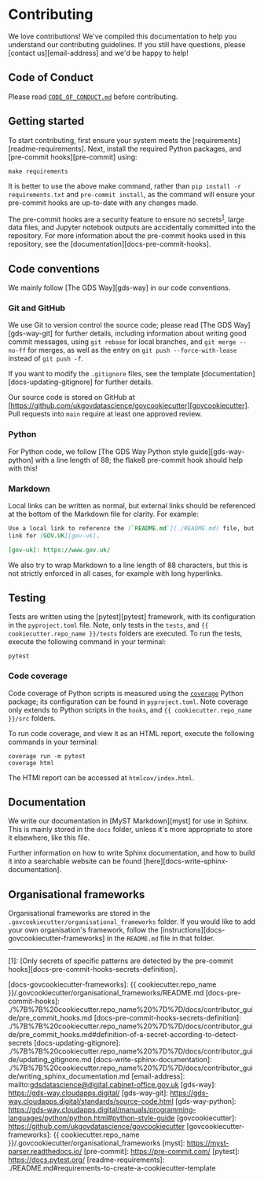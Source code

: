 # Contributing

We love contributions! We've compiled this documentation to help you understand our
contributing guidelines. If you still have questions, please
[contact us][email-address] and we'd be happy to help!

## Code of Conduct

Please read [`CODE_OF_CONDUCT.md`][code-of-conduct] before contributing.

## Getting started

To start contributing, first ensure your system meets the
[requirements][readme-requirements]. Next, install the required Python packages, and
[pre-commit hooks][pre-commit] using:

```shell
make requirements
```

It is better to use the above make command, rather than
`pip install -r requirements.txt` and `pre-commit install`, as the command will ensure
your pre-commit hooks are up-to-date with any changes made.

The pre-commit hooks are a security feature to ensure no
secrets<sup>[1](#footnote-1)</sup>, large data files, and Jupyter notebook outputs are
accidentally committed into the repository. For more information about the pre-commit
hooks used in this repository, see the [documentation][docs-pre-commit-hooks].

## Code conventions

We mainly follow [The GDS Way][gds-way] in our code conventions.

### Git and GitHub

We use Git to version control the source code; please read [The GDS Way][gds-way-git]
for further details, including information about writing good commit messages, using
`git rebase` for local branches, and `git merge --no-ff` for merges, as well as the
entry on `git push --force-with-lease` instead of `git push -f`.

If you want to modify the `.gitignore` files, see the template
[documentation][docs-updating-gitignore] for further details.

Our source code is stored on GitHub at
[https://github.com/ukgovdatascience/govcookiecutter][govcookiecutter]. Pull requests
into `main` require at least one approved review.

### Python

For Python code, we follow [The GDS Way Python style guide][gds-way-python] with a line
length of 88; the flake8 pre-commit hook should help with this!

### Markdown

Local links can be written as normal, but external links should be referenced at the
bottom of the Markdown file for clarity. For example:

```md
Use a local link to reference the [`README.md`](./README.md) file, but an external
link for [GOV.UK][gov-uk].

[gov-uk]: https://www.gov.uk/
```

We also try to wrap Markdown to a line length of 88 characters, but this is not
strictly enforced in all cases, for example with long hyperlinks.

## Testing

Tests are written using the [pytest][pytest] framework, with its configuration in the
`pyproject.toml` file. Note, only tests in the `tests`, and
`{{ cookiecutter.repo_name }}/tests` folders are executed. To run the tests, execute
the following command in your terminal:

```shell
pytest
```

### Code coverage

Code coverage of Python scripts is measured using the [`coverage`][coverage] Python
package; its configuration can be found in `pyproject.toml`. Note coverage only extends
to Python scripts in the `hooks`, and `{{ cookiecutter.repo_name }}/src` folders.

To run code coverage, and view it as an HTML report, execute the following commands in
your terminal:

```shell
coverage run -m pytest
coverage html
```

The HTMl report can be accessed at `htmlcov/index.html`.

## Documentation

We write our documentation in [MyST Markdown][myst] for use in Sphinx. This is mainly
stored in the `docs` folder, unless it's more appropriate to store it elsewhere, like
this file.

Further information on how to write Sphinx documentation, and how to build it into a
searchable website can be found [here][docs-write-sphinx-documentation].

## Organisational frameworks

Organisational frameworks are stored in the
`.govcookiecutter/organisational_frameworks` folder. If you would like to add your own
organisation's framework, follow the [instructions][docs-govcookiecutter-frameworks] in
the `README.md` file in that folder.

---

<a name="footnote-1">[1]</a>: [Only secrets of specific patterns are detected by the
pre-commit hooks][docs-pre-commit-hooks-secrets-definition].

[code-of-conduct]: ./CODE_OF_CONDUCT.md
[coverage]: https://coverage.readthedocs.io/
[docs-govcookiecutter-frameworks]: {{ cookiecutter.repo_name }}/.govcookiecutter/organisational_frameworks/README.md
[docs-pre-commit-hooks]: ./%7B%7B%20cookiecutter.repo_name%20%7D%7D/docs/contributor_guide/pre_commit_hooks.md
[docs-pre-commit-hooks-secrets-definition]: ./%7B%7B%20cookiecutter.repo_name%20%7D%7D/docs/contributor_guide/pre_commit_hooks.md#definition-of-a-secret-according-to-detect-secrets
[docs-updating-gitignore]: ./%7B%7B%20cookiecutter.repo_name%20%7D%7D/docs/contributor_guide/updating_gitignore.md
[docs-write-sphinx-documentation]: ./%7B%7B%20cookiecutter.repo_name%20%7D%7D/docs/contributor_guide/writing_sphinx_documentation.md
[email-address]: mailto:gdsdatascience@digital.cabinet-office.gov.uk
[gds-way]: https://gds-way.cloudapps.digital/
[gds-way-git]: https://gds-way.cloudapps.digital/standards/source-code.html
[gds-way-python]: https://gds-way.cloudapps.digital/manuals/programming-languages/python/python.html#python-style-guide
[govcookiecutter]: https://github.com/ukgovdatascience/govcookiecutter
[govcookiecutter-frameworks]: {{ cookiecutter.repo_name }}/.govcookiecutter/organisational_frameworks
[myst]: https://myst-parser.readthedocs.io/
[pre-commit]: https://pre-commit.com/
[pytest]: https://docs.pytest.org/
[readme-requirements]: ./README.md#requirements-to-create-a-cookiecutter-template
